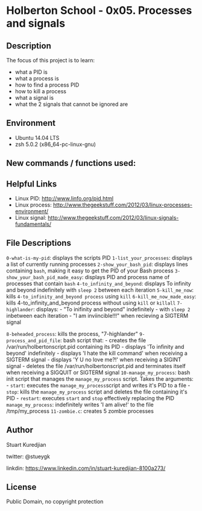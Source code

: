 #  Holberton School - 0x05. Processes and signals
## Description

The focus of this project is to learn:
* what a PID is
* what a process is
* how to find a process PID
* how to kill a process
* what a signal is
* what the 2 signals that cannot be ignored are

## Environment
* Ubuntu 14.04 LTS
* zsh 5.0.2 (x86_64-pc-linux-gnu)

## New commands / functions used:


## Helpful Links
* Linux PID:
 http://www.linfo.org/pid.html
* Linux process:
  http://www.thegeekstuff.com/2012/03/linux-processes-environment/
* Linux signal:
  http://www.thegeekstuff.com/2012/03/linux-signals-fundamentals/

## File Descriptions
``0-what-is-my-pid``: displays the scripts PID
``1-list_your_processes``: displays a list of currently running processes
``2-show_your_bash_pid``: displays lines containing `bash`, making it easy to
			  get the PID of your Bash process
``3-show_your_bash_pid_made_easy``: displays PID and process name of processes
				    that contain `bash`
``4-to_infinity_and_beyond``: displays To infinity and beyond indefinitely with
			      `sleep 2` between each iteration
``5-kill_me_now``: kills `4-to_infinity_and_beyond process` using `kill`
``6-kill_me_now_made_easy``: kills 4-to_infinity_and_beyond process without
			     using `kill` or `killall`
``7-highlander``: displays:
		  - "To inifinity and beyond" indefinitely
		  - with `sleep 2` inbetween each iteration
		  - "I am inviincible!!!" when recieving a SIGTERM signal

``8-beheaded_process``: kills the process,  "7-highlander"
``9-process_and_pid_file``: bash script that:
			    - creates the file /var/run/holbertonscript.pid containing its PID
			    - displays 'To infinity and beyond' indefinitely
			    - displays 'I hate the kill command' when receiving a SIGTERM signal
			    - displays 'Y U no love me?!' when receiving a SIGINT signal
			    - deletes the file /var/run/holbertonscript.pid and terminates itself when receiving a SIGQUIT or SIGTERM signal
``10-manage_my_process``: bash ínit script that manages the `manage_my_process` script. Takes the arguments:
			   - `start`: executes the `manage_my_process`script and writes it's PID to a file
			   - `stop`: kills the `manage_my_process` script and deletes the file containing it's PID
			   - `restart`: executes `start` and `stop` effectively replacing the PID
``manage_my_process``: indefinitely writes 'I am alive!' to the file /tmp/my_process
``11-zombie.c``: creates 5 zombie processes


## Author
Stuart Kuredjian

twitter: @stueygk

linkdin: https://www.linkedin.com/in/stuart-kuredjian-8100a273/

## License
Public Domain, no copyright protection
